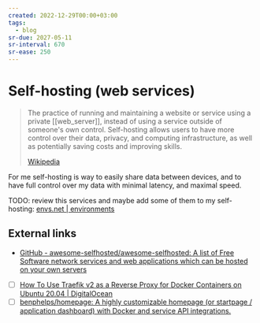 ```yaml
---
created: 2022-12-29T00:00+03:00
tags:
  - blog
sr-due: 2027-05-11
sr-interval: 670
sr-ease: 250
---
```


# Self-hosting (web services)

> The practice of running and maintaining a website or service using a private [[web_server]], instead of using a service outside of someone's own control. Self-hosting allows users to have more control over their data, privacy, and computing infrastructure, as well as potentially saving costs and improving skills.
>
> [Wikipedia](https://en.wikipedia.org/wiki/Self-hosting_(web_services))

For me self-hosting is way to easily share data between devices, and to have full control over my data with minimal latency, and maximal speed.

TODO: review this services and maybe add some of them to my self-hosting: [envs.net | environments](https://envs.net/)

## External links

- [GitHub - awesome-selfhosted/awesome-selfhosted: A list of Free Software network services and web applications which can be hosted on your own servers](https://github.com/awesome-selfhosted/awesome-selfhosted)
- [ ] [How To Use Traefik v2 as a Reverse Proxy for Docker Containers on Ubuntu 20.04 | DigitalOcean](https://www.digitalocean.com/community/tutorials/how-to-use-traefik-v2-as-a-reverse-proxy-for-docker-containers-on-ubuntu-20-04)
- [ ] [benphelps/homepage: A highly customizable homepage (or startpage / application dashboard) with Docker and service API integrations.](https://github.com/benphelps/homepage)
